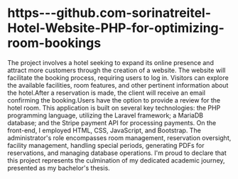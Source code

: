 # https---github.com-sorinatreitel-Hotel-Website-PHP-for-optimizing-room-bookings
The project involves a hotel seeking to expand its online presence and attract more customers through the creation of a website. The website will facilitate the booking process, requiring users to log in. Visitors can explore the available facilities, room features, and other pertinent information about the hotel.After a reservation is made, the client will receive an email confirming the booking.Users have the option to provide a review for the hotel room.
This application is built on several key technologies: the PHP programming language, utilizing the Laravel framework; a MariaDB database; and the Stripe payment API for processing payments. On the front-end, I employed HTML, CSS, JavaScript, and Bootstrap.
The administrator's role encompasses room management, reservation oversight, facility management, handling special periods, generating PDFs for reservations, and managing database operations.
I'm proud to declare that this project represents the culmination of my dedicated academic journey, presented as my bachelor's thesis.
